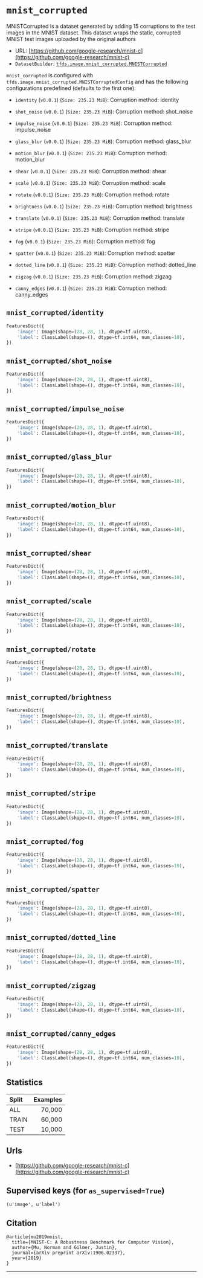 <div itemscope itemtype="http://schema.org/Dataset">
  <div itemscope itemprop="includedInDataCatalog" itemtype="http://schema.org/DataCatalog">
    <meta itemprop="name" content="TensorFlow Datasets" />
  </div>
  <meta itemprop="name" content="mnist_corrupted" />
  <meta itemprop="description" content="MNISTCorrupted is a dataset generated by adding 15 corruptions to the test
images in the MNIST dataset. This dataset wraps the static, corrupted MNIST
test images uploaded by the original authors" />
  <meta itemprop="url" content="https://www.tensorflow.org/datasets/catalog/mnist_corrupted" />
  <meta itemprop="sameAs" content="https://github.com/google-research/mnist-c" />
</div>

# `mnist_corrupted`

MNISTCorrupted is a dataset generated by adding 15 corruptions to the test
images in the MNIST dataset. This dataset wraps the static, corrupted MNIST test
images uploaded by the original authors

*   URL:
    [https://github.com/google-research/mnist-c](https://github.com/google-research/mnist-c)
*   `DatasetBuilder`:
    [`tfds.image.mnist_corrupted.MNISTCorrupted`](https://github.com/tensorflow/datasets/tree/master/tensorflow_datasets/image/mnist_corrupted.py)

`mnist_corrupted` is configured with
`tfds.image.mnist_corrupted.MNISTCorruptedConfig` and has the following
configurations predefined (defaults to the first one):

*   `identity` (`v0.0.1`) (`Size: 235.23 MiB`): Corruption method: identity

*   `shot_noise` (`v0.0.1`) (`Size: 235.23 MiB`): Corruption method: shot_noise

*   `impulse_noise` (`v0.0.1`) (`Size: 235.23 MiB`): Corruption method:
    impulse_noise

*   `glass_blur` (`v0.0.1`) (`Size: 235.23 MiB`): Corruption method: glass_blur

*   `motion_blur` (`v0.0.1`) (`Size: 235.23 MiB`): Corruption method:
    motion_blur

*   `shear` (`v0.0.1`) (`Size: 235.23 MiB`): Corruption method: shear

*   `scale` (`v0.0.1`) (`Size: 235.23 MiB`): Corruption method: scale

*   `rotate` (`v0.0.1`) (`Size: 235.23 MiB`): Corruption method: rotate

*   `brightness` (`v0.0.1`) (`Size: 235.23 MiB`): Corruption method: brightness

*   `translate` (`v0.0.1`) (`Size: 235.23 MiB`): Corruption method: translate

*   `stripe` (`v0.0.1`) (`Size: 235.23 MiB`): Corruption method: stripe

*   `fog` (`v0.0.1`) (`Size: 235.23 MiB`): Corruption method: fog

*   `spatter` (`v0.0.1`) (`Size: 235.23 MiB`): Corruption method: spatter

*   `dotted_line` (`v0.0.1`) (`Size: 235.23 MiB`): Corruption method:
    dotted_line

*   `zigzag` (`v0.0.1`) (`Size: 235.23 MiB`): Corruption method: zigzag

*   `canny_edges` (`v0.0.1`) (`Size: 235.23 MiB`): Corruption method:
    canny_edges

## `mnist_corrupted/identity`

```python
FeaturesDict({
    'image': Image(shape=(28, 28, 1), dtype=tf.uint8),
    'label': ClassLabel(shape=(), dtype=tf.int64, num_classes=10),
})
```

## `mnist_corrupted/shot_noise`

```python
FeaturesDict({
    'image': Image(shape=(28, 28, 1), dtype=tf.uint8),
    'label': ClassLabel(shape=(), dtype=tf.int64, num_classes=10),
})
```

## `mnist_corrupted/impulse_noise`

```python
FeaturesDict({
    'image': Image(shape=(28, 28, 1), dtype=tf.uint8),
    'label': ClassLabel(shape=(), dtype=tf.int64, num_classes=10),
})
```

## `mnist_corrupted/glass_blur`

```python
FeaturesDict({
    'image': Image(shape=(28, 28, 1), dtype=tf.uint8),
    'label': ClassLabel(shape=(), dtype=tf.int64, num_classes=10),
})
```

## `mnist_corrupted/motion_blur`

```python
FeaturesDict({
    'image': Image(shape=(28, 28, 1), dtype=tf.uint8),
    'label': ClassLabel(shape=(), dtype=tf.int64, num_classes=10),
})
```

## `mnist_corrupted/shear`

```python
FeaturesDict({
    'image': Image(shape=(28, 28, 1), dtype=tf.uint8),
    'label': ClassLabel(shape=(), dtype=tf.int64, num_classes=10),
})
```

## `mnist_corrupted/scale`

```python
FeaturesDict({
    'image': Image(shape=(28, 28, 1), dtype=tf.uint8),
    'label': ClassLabel(shape=(), dtype=tf.int64, num_classes=10),
})
```

## `mnist_corrupted/rotate`

```python
FeaturesDict({
    'image': Image(shape=(28, 28, 1), dtype=tf.uint8),
    'label': ClassLabel(shape=(), dtype=tf.int64, num_classes=10),
})
```

## `mnist_corrupted/brightness`

```python
FeaturesDict({
    'image': Image(shape=(28, 28, 1), dtype=tf.uint8),
    'label': ClassLabel(shape=(), dtype=tf.int64, num_classes=10),
})
```

## `mnist_corrupted/translate`

```python
FeaturesDict({
    'image': Image(shape=(28, 28, 1), dtype=tf.uint8),
    'label': ClassLabel(shape=(), dtype=tf.int64, num_classes=10),
})
```

## `mnist_corrupted/stripe`

```python
FeaturesDict({
    'image': Image(shape=(28, 28, 1), dtype=tf.uint8),
    'label': ClassLabel(shape=(), dtype=tf.int64, num_classes=10),
})
```

## `mnist_corrupted/fog`

```python
FeaturesDict({
    'image': Image(shape=(28, 28, 1), dtype=tf.uint8),
    'label': ClassLabel(shape=(), dtype=tf.int64, num_classes=10),
})
```

## `mnist_corrupted/spatter`

```python
FeaturesDict({
    'image': Image(shape=(28, 28, 1), dtype=tf.uint8),
    'label': ClassLabel(shape=(), dtype=tf.int64, num_classes=10),
})
```

## `mnist_corrupted/dotted_line`

```python
FeaturesDict({
    'image': Image(shape=(28, 28, 1), dtype=tf.uint8),
    'label': ClassLabel(shape=(), dtype=tf.int64, num_classes=10),
})
```

## `mnist_corrupted/zigzag`

```python
FeaturesDict({
    'image': Image(shape=(28, 28, 1), dtype=tf.uint8),
    'label': ClassLabel(shape=(), dtype=tf.int64, num_classes=10),
})
```

## `mnist_corrupted/canny_edges`

```python
FeaturesDict({
    'image': Image(shape=(28, 28, 1), dtype=tf.uint8),
    'label': ClassLabel(shape=(), dtype=tf.int64, num_classes=10),
})
```

## Statistics

Split | Examples
:---- | -------:
ALL   | 70,000
TRAIN | 60,000
TEST  | 10,000

## Urls

*   [https://github.com/google-research/mnist-c](https://github.com/google-research/mnist-c)

## Supervised keys (for `as_supervised=True`)

`(u'image', u'label')`

## Citation

```
@article{mu2019mnist,
  title={MNIST-C: A Robustness Benchmark for Computer Vision},
  author={Mu, Norman and Gilmer, Justin},
  journal={arXiv preprint arXiv:1906.02337},
  year={2019}
}
```

--------------------------------------------------------------------------------
